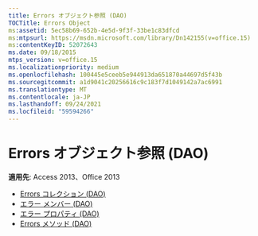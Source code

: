 ```yaml
---
title: Errors オブジェクト参照 (DAO)
TOCTitle: Errors Object
ms:assetid: 5ec58b69-652b-4e5d-9f3f-33be1c83dfcd
ms:mtpsurl: https://msdn.microsoft.com/library/Dn142155(v=office.15)
ms:contentKeyID: 52072643
ms.date: 09/18/2015
mtps_version: v=office.15
ms.localizationpriority: medium
ms.openlocfilehash: 100445e5ceeb5e944913da651870a44697d5f43b
ms.sourcegitcommit: a1d9041c20256616c9c183f7d1049142a7ac6991
ms.translationtype: MT
ms.contentlocale: ja-JP
ms.lasthandoff: 09/24/2021
ms.locfileid: "59594266"
---
```

# <a name="errors-object-reference-dao"></a>Errors オブジェクト参照 (DAO)

**適用先**: Access 2013、Office 2013

- [Errors コレクション (DAO)](errors-collection-dao.md)
- [エラー メンバー (DAO)](errors-members-dao.md)
- [エラー プロパティ (DAO)](errors-properties-dao.md)
- [Errors メソッド (DAO)](errors-methods-dao.md)

